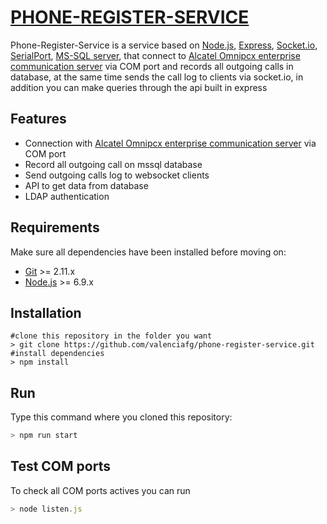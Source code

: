 # [PHONE-REGISTER-SERVICE](https://github.com/valenciafg/phone-register-service)

Phone-Register-Service is a service based on [Node.js](http://nodejs.org/), [Express](http://expressjs.com/), [Socket.io](https://socket.io/), [SerialPort](https://www.npmjs.com/package/serialport), [MS-SQL server](https://www.npmjs.com/package/mssql), that connect to [Alcatel Omnipcx enterprise communication server](http://enterprise.alcatel-lucent.com/?product=OmniPCXEnterpriseCommunicationServer&page=overview) via COM port and records all outgoing calls in database, at the same time sends the call log to clients via socket.io, in addition you can make queries through the api built in express

## Features
* Connection with [Alcatel Omnipcx enterprise communication server](http://enterprise.alcatel-lucent.com/?product=OmniPCXEnterpriseCommunicationServer&page=overview) via COM port
* Record all outgoing call on mssql database
* Send outgoing calls log to websocket clients
* API to get data from database
* LDAP authentication 

## Requirements

Make sure all dependencies have been installed before moving on:

* [Git](http://nodejs.org/) >= 2.11.x
* [Node.js](http://nodejs.org/) >= 6.9.x

## Installation

```Batchfile
#clone this repository in the folder you want
> git clone https://github.com/valenciafg/phone-register-service.git
#install dependencies
> npm install
```

## Run
Type this command where you cloned this repository:

```Javascript
> npm run start
```

## Test COM ports
To check all COM ports actives you can run 
```javascript
> node listen.js
```
